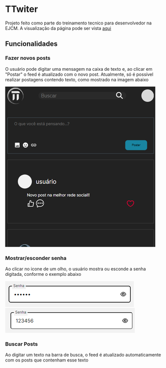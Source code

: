 # TTwiter

Projeto feito como parte do treinamento tecnico para desenvolvedor na EJCM. A visualização da página pode ser vista [aqui](https://discovered-hospitable-smell.glitch.me/?authuser=2)

## Funcionalidades
  ### Fazer novos posts
  O usuário pode digitar uma mensagem na caixa de texto e, ao clicar em "Postar" o feed é atualizado com o novo post. Atualmente, só é possível realizar postagens contendo texto, como mostrado na imagem abaixo

  ![print da senha escondida](./img/divulgacao/exemplo-post.png)
  
  ### Mostrar/esconder senha
  Ao clicar no icone de um olho, o usuário mostra ou esconde a senha digitada, conforme o exemplo abaixo

  ![print da senha escondida](./img/divulgacao/senha-escondida.png)
  ![print da senha escondida](./img/divulgacao/senha-visivel.png)

  ### Buscar Posts
  Ao digitar um texto na barra de busca, o feed é atualizado automaticamente com os posts que contenham esse texto